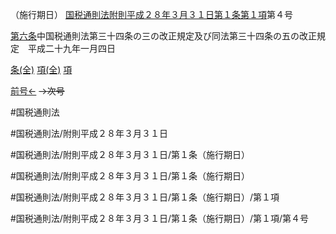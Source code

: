 （施行期日）
[国税通則法附則平成２８年３月３１日第１条第１項](国税通則法＿＿＿＿附則平成２８年３月３１日第１条第１項)第４号

[第六条](国税通則法＿＿＿＿附則平成２８年３月３１日第６条第１項)中国税通則法第三十四条の三の改正規定及び同法第三十四条の五の改正規定　平成二十九年一月四日

[条(全)](国税通則法＿＿＿＿附則平成２８年３月３１日第１条_.md)    [項(全)](国税通則法＿＿＿＿附則平成２８年３月３１日第１条第１項_.md)    [項](国税通則法＿＿＿＿附則平成２８年３月３１日第１条第１項.md)

[前号←](国税通則法＿＿＿＿附則平成２８年３月３１日第１条第１項第３号.md)  ~~→次号~~

#国税通則法

#国税通則法/附則平成２８年３月３１日

#国税通則法/附則平成２８年３月３１日/第１条（施行期日）

#国税通則法/附則平成２８年３月３１日/第１条（施行期日）

#国税通則法/附則平成２８年３月３１日/第１条（施行期日）/第１項

#国税通則法/附則平成２８年３月３１日/第１条（施行期日）/第１項/第４号

